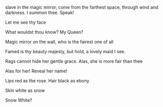 slave in the magic mirror, 
come from the farthest space,
through wind and darkness.
I summon thee. Speak!

Let me see thy face

What wouldst thou know? My Queen?

Magic mirror on the wall, who is the fairest one of all

Famed is thy beauty majesty, but hold, a lovely maid I see.

Rags cannot hide her gentle grace. Alas, she is more fair than thee

Alas for her! Reveal her name!

Lips red as the rose. Hair black as ebony

Skin white as snow

Snow White?

